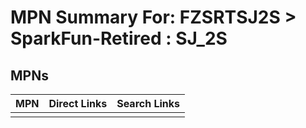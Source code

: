 



# MPN Summary For: FZSRTSJ2S > SparkFun-Retired : SJ_2S

## MPNs
  

|MPN|Direct Links|Search Links|
| :--- | :--- | :--- |
||||
